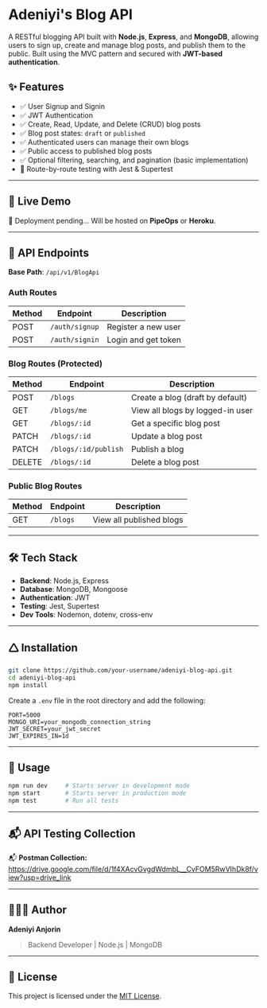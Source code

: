 # Adeniyi's Blog API

A RESTful blogging API built with **Node.js**, **Express**, and **MongoDB**, allowing users to sign up, create and manage blog posts, and publish them to the public. Built using the MVC pattern and secured with **JWT-based authentication**.

## ✨ Features

* ✅ User Signup and Signin
* ✅ JWT Authentication
* ✅ Create, Read, Update, and Delete (CRUD) blog posts
* ✅ Blog post states: `draft` or `published`
* ✅ Authenticated users can manage their own blogs
* ✅ Public access to published blog posts
* ✅ Optional filtering, searching, and pagination (basic implementation)
* 🧪 Route-by-route testing with Jest & Supertest

---

## 🔗 Live Demo

🚧 Deployment pending...
Will be hosted on **PipeOps** or **Heroku**.

---

## 📂 API Endpoints

**Base Path**: `/api/v1/BlogApi`

### Auth Routes

| Method | Endpoint       | Description         |
| ------ | -------------- | ------------------- |
| POST   | `/auth/signup` | Register a new user |
| POST   | `/auth/signin` | Login and get token |

### Blog Routes (Protected)

| Method | Endpoint             | Description                      |
| ------ | -------------------- | -------------------------------- |
| POST   | `/blogs`             | Create a blog (draft by default) |
| GET    | `/blogs/me`          | View all blogs by logged-in user |
| GET    | `/blogs/:id`         | Get a specific blog post         |
| PATCH  | `/blogs/:id`         | Update a blog post               |
| PATCH  | `/blogs/:id/publish` | Publish a blog                   |
| DELETE | `/blogs/:id`         | Delete a blog post               |

### Public Blog Routes

| Method | Endpoint | Description              |
| ------ | -------- | ------------------------ |
| GET    | `/blogs` | View all published blogs |

---

## 🛠️ Tech Stack

* **Backend**: Node.js, Express
* **Database**: MongoDB, Mongoose
* **Authentication**: JWT
* **Testing**: Jest, Supertest
* **Dev Tools**: Nodemon, dotenv, cross-env

---

## 🛆 Installation

```bash
git clone https://github.com/your-username/adeniyi-blog-api.git
cd adeniyi-blog-api
npm install
```

Create a `.env` file in the root directory and add the following:

```env
PORT=5000
MONGO_URI=your_mongodb_connection_string
JWT_SECRET=your_jwt_secret
JWT_EXPIRES_IN=1d
```

---

## 🚀 Usage

```bash
npm run dev     # Starts server in development mode
npm start       # Starts server in production mode
npm test        # Run all tests
```

---


## 📬 API Testing Collection

📬 **Postman Collection:** https://drive.google.com/file/d/1f4XAcvGvgdWdmbL__CvFOM5RwVIhDk8f/view?usp=drive_link

---

## 👨🏾‍💻 Author

**Adeniyi Anjorin**

> Backend Developer | Node.js | MongoDB

---

## 📃 License

This project is licensed under the [MIT License](LICENSE).
